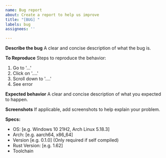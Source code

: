 ```yaml
---
name: Bug report
about: Create a report to help us improve
title: "[BUG] "
labels: bug
assignees: ''

---
```


**Describe the bug**
A clear and concise description of what the bug is.

**To Reproduce**
Steps to reproduce the behavior:
1. Go to '...'
2. Click on '....'
3. Scroll down to '....'
4. See error

**Expected behavior**
A clear and concise description of what you expected to happen.

**Screenshots**
If applicable, add screenshots to help explain your problem.

**Specs:**
 - OS: [e.g. Windows 10 21H2, Arch Linux 5.18.3]
 - Arch: [e.g. aarch64, x86_64]
 - Version [e.g. 0.1.0]
(Only required if self compiled)
 - Rust Version: [e.g. 1.62]
 - Toolchain
